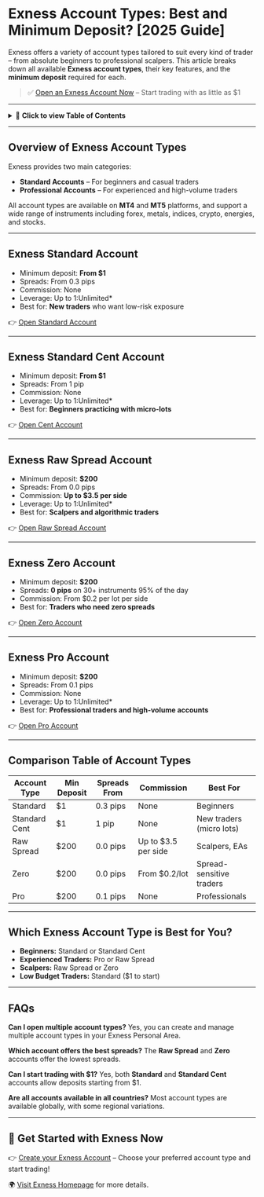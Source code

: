 # Exness Account Types: Best and Minimum Deposit? \[2025 Guide]

Exness offers a variety of account types tailored to suit every kind of trader – from absolute beginners to professional scalpers. This article breaks down all available **Exness account types**, their key features, and the **minimum deposit** required for each.

> ✅ [Open an Exness Account Now](https://one.exnesstrack.org/boarding/sign-up/a/english23) – Start trading with as little as \$1

---

<details>
<summary>📌 <strong>Click to view Table of Contents</strong></summary>

* [Overview of Exness Account Types](#overview-of-exness-account-types)
* [Exness Standard Account](#exness-standard-account)
* [Exness Standard Cent Account](#exness-standard-cent-account)
* [Exness Raw Spread Account](#exness-raw-spread-account)
* [Exness Zero Account](#exness-zero-account)
* [Exness Pro Account](#exness-pro-account)
* [Comparison Table of Account Types](#comparison-table-of-account-types)
* [Which Exness Account Type is Best for You?](#which-exness-account-type-is-best-for-you)
* [FAQs](#faqs)

</details>

---

## Overview of Exness Account Types

Exness provides two main categories:

* **Standard Accounts** – For beginners and casual traders
* **Professional Accounts** – For experienced and high-volume traders

All account types are available on **MT4** and **MT5** platforms, and support a wide range of instruments including forex, metals, indices, crypto, energies, and stocks.

---

## Exness Standard Account

* Minimum deposit: **From \$1**
* Spreads: From 0.3 pips
* Commission: None
* Leverage: Up to 1\:Unlimited\*
* Best for: **New traders** who want low-risk exposure

👉 [Open Standard Account](https://one.exnesstrack.org/boarding/sign-up/a/english23)

---

## Exness Standard Cent Account

* Minimum deposit: **From \$1**
* Spreads: From 1 pip
* Commission: None
* Leverage: Up to 1\:Unlimited\*
* Best for: **Beginners practicing with micro-lots**

👉 [Open Cent Account](https://one.exnesstrack.org/boarding/sign-up/a/english23)

---

## Exness Raw Spread Account

* Minimum deposit: **\$200**
* Spreads: From 0.0 pips
* Commission: **Up to \$3.5 per side**
* Leverage: Up to 1\:Unlimited\*
* Best for: **Scalpers and algorithmic traders**

👉 [Open Raw Spread Account](https://one.exnesstrack.org/boarding/sign-up/a/english23)

---

## Exness Zero Account

* Minimum deposit: **\$200**
* Spreads: **0 pips** on 30+ instruments 95% of the day
* Commission: From \$0.2 per lot per side
* Best for: **Traders who need zero spreads**

👉 [Open Zero Account](https://one.exnesstrack.org/boarding/sign-up/a/english23)

---

## Exness Pro Account

* Minimum deposit: **\$200**
* Spreads: From 0.1 pips
* Commission: None
* Leverage: Up to 1\:Unlimited\*
* Best for: **Professional traders and high-volume accounts**

👉 [Open Pro Account](https://one.exnesstrack.org/boarding/sign-up/a/english23)

---

## Comparison Table of Account Types

| Account Type  | Min Deposit | Spreads From | Commission           | Best For                 |
| ------------- | ----------- | ------------ | -------------------- | ------------------------ |
| Standard      | \$1         | 0.3 pips     | None                 | Beginners                |
| Standard Cent | \$1         | 1 pip        | None                 | New traders (micro lots) |
| Raw Spread    | \$200       | 0.0 pips     | Up to \$3.5 per side | Scalpers, EAs            |
| Zero          | \$200       | 0.0 pips     | From \$0.2/lot       | Spread-sensitive traders |
| Pro           | \$200       | 0.1 pips     | None                 | Professionals            |

---

## Which Exness Account Type is Best for You?

* **Beginners:** Standard or Standard Cent
* **Experienced Traders:** Pro or Raw Spread
* **Scalpers:** Raw Spread or Zero
* **Low Budget Traders:** Standard (\$1 to start)

---

## FAQs

**Can I open multiple account types?**
Yes, you can create and manage multiple account types in your Exness Personal Area.

**Which account offers the best spreads?**
The **Raw Spread** and **Zero** accounts offer the lowest spreads.

**Can I start trading with \$1?**
Yes, both **Standard** and **Standard Cent** accounts allow deposits starting from \$1.

**Are all accounts available in all countries?**
Most account types are available globally, with some regional variations.

---

## 🚀 Get Started with Exness Now

👉 [Create your Exness Account](https://one.exnesstrack.org/boarding/sign-up/a/english23) – Choose your preferred account type and start trading!

🌍 [Visit Exness Homepage](https://one.exnesstrack.org/a/english23) for more details.
